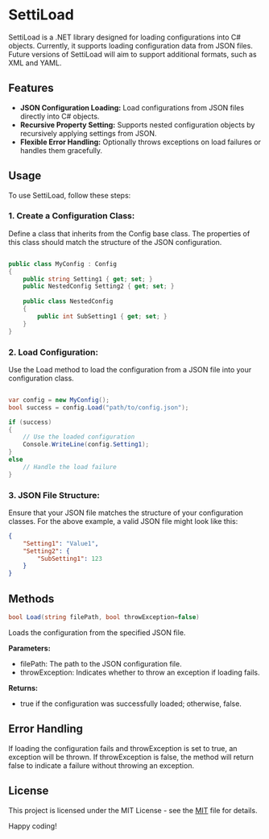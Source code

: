 # SettiLoad

SettiLoad is a .NET library designed for loading configurations into C# objects. Currently, it supports loading configuration data from JSON files. Future versions of SettiLoad will aim to support additional formats, such as XML and YAML.

## Features

- **JSON Configuration Loading:** Load configurations from JSON files directly into C# objects.
- **Recursive Property Setting:** Supports nested configuration objects by recursively applying settings from JSON.
- **Flexible Error Handling:** Optionally throws exceptions on load failures or handles them gracefully.

## Usage

To use SettiLoad, follow these steps:

### 1. Create a Configuration Class:

Define a class that inherits from the Config base class. The properties of this class should match the structure of the JSON configuration.

```csharp

public class MyConfig : Config
{
    public string Setting1 { get; set; }
    public NestedConfig Setting2 { get; set; }
    
    public class NestedConfig
    {
        public int SubSetting1 { get; set; }
    }
}

```

### 2. Load Configuration:

Use the Load method to load the configuration from a JSON file into your configuration class.

```csharp

var config = new MyConfig();
bool success = config.Load("path/to/config.json");

if (success)
{
    // Use the loaded configuration
    Console.WriteLine(config.Setting1);
}
else
    // Handle the load failure
}
```

### 3. JSON File Structure:

Ensure that your JSON file matches the structure of your configuration classes. For the above example, a valid JSON file might look like this:

```json
{
    "Setting1": "Value1",
    "Setting2": {
        "SubSetting1": 123
    }
}
```

## Methods
```csharp
bool Load(string filePath, bool throwException=false)
```
Loads the configuration from the specified JSON file.

**Parameters:**
* filePath: The path to the JSON configuration file.
* throwException: Indicates whether to throw an exception if loading fails.

**Returns:**
* true if the configuration was successfully loaded; otherwise, false.

## Error Handling

If loading the configuration fails and throwException is set to true, an exception will be thrown. If throwException is false, the method will return false to indicate a failure without throwing an exception.

## License

This project is licensed under the MIT License - see the [MIT](LICENSE) file for details.

Happy coding!
